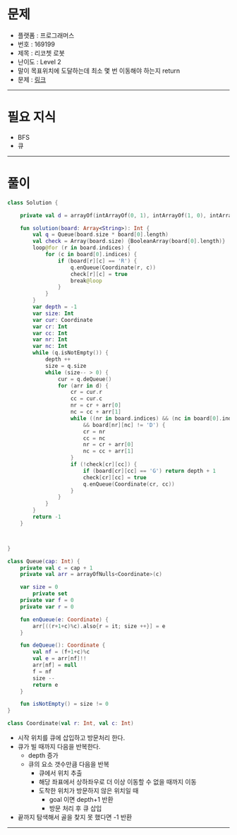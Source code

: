 # 문제
- 플랫폼 : 프로그래머스
- 번호 : 169199
- 제목 : 리코쳇 로봇
- 난이도 : Level 2
- 말이 목표위치에 도달하는데 최소 몇 번 이동해야 하는지 return
- 문제 : <a href="https://school.programmers.co.kr/learn/courses/30/lessons/169199" target="_blank">링크</a>

---

# 필요 지식
- BFS
- 큐

---

# 풀이
```kotlin
class Solution {

    private val d = arrayOf(intArrayOf(0, 1), intArrayOf(1, 0), intArrayOf(0, -1), intArrayOf(-1, 0) )

    fun solution(board: Array<String>): Int {
        val q = Queue(board.size * board[0].length)
        val check = Array(board.size) {BooleanArray(board[0].length)}
        loop@for (r in board.indices) {
            for (c in board[0].indices) {
                if (board[r][c] == 'R') {
                    q.enQueue(Coordinate(r, c))
                    check[r][c] = true
                    break@loop
                }
            }
        }
        var depth = -1
        var size: Int
        var cur: Coordinate
        var cr: Int
        var cc: Int
        var nr: Int
        var nc: Int
        while (q.isNotEmpty()) {
            depth ++
            size = q.size
            while (size-- > 0) {
                cur = q.deQueue()
                for (arr in d) {
                    cr = cur.r
                    cc = cur.c
                    nr = cr + arr[0]
                    nc = cc + arr[1]
                    while ((nr in board.indices) && (nc in board[0].indices)
                        && board[nr][nc] != 'D') {
                        cr = nr
                        cc = nc
                        nr = cr + arr[0]
                        nc = cc + arr[1]
                    }
                    if (!check[cr][cc]) {
                        if (board[cr][cc] == 'G') return depth + 1
                        check[cr][cc] = true
                        q.enQueue(Coordinate(cr, cc))
                    }
                }
            }
        }
        return -1
    }



}

class Queue(cap: Int) {
    private val c = cap + 1
    private val arr = arrayOfNulls<Coordinate>(c)

    var size = 0
        private set
    private var f = 0
    private var r = 0

    fun enQueue(e: Coordinate) {
        arr[((r+1+c)%c).also{r = it; size ++}] = e
    }

    fun deQueue(): Coordinate {
        val nf = (f+1+c)%c
        val e = arr[nf]!!
        arr[nf] = null
        f = nf
        size --
        return e
    }

    fun isNotEmpty() = size != 0
}

class Coordinate(val r: Int, val c: Int)
```
- 시작 위치를 큐에 삽입하고 방문처리 한다.
- 큐가 빌 때까지 다음을 반복한다.
  - depth 증가
  - 큐의 요소 갯수만큼 다음을 반복
    - 큐에서 위치 추출
    - 해당 좌표에서 상하좌우로 더 이상 이동할 수 없을 때까지 이동
    - 도착한 위치가 방문하지 않은 위치일 때
      - goal 이면  depth+1 반환
      - 방문 처리 후 큐 삽입
- 끝까지 탐색해서 골을 찾지 못 했다면 -1 반환

---
